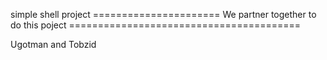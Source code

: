 simple shell project
====================== We partner together to do this poject ========================================


Ugotman and
Tobzid
